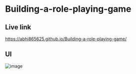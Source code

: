 # Building-a-role-playing-game

## Live link
https://abhi865625.github.io/Building-a-role-playing-game/


## UI
![image](https://github.com/Abhi865625/Building-a-role-playing-game/assets/93569162/e7b44a15-5e28-48e1-8633-7d35375d6e8c)

